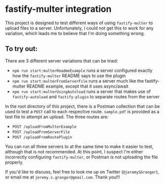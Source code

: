 # fastify-multer integration

This project is designed to test different ways of using `fastify-multer` to upload files to a server. Unfortunately, I could not get this to work for any variation, which leads me to believe that I'm doing something wrong.

## To try out:

There are 3 different server variations that can be tried:
- `npm run start:multerReadmeExample` runs a server configured exactly how the `fastify-multer` README says to use the plugin
-  `npm run start:multerFromServerFile` runs a server much like the fastify-multer README example, except that it uses async/await
- `npm run start:multerUsingAutoload` runs a server that makes use of `fastify-autoload` and `fastify-plugin` to separate routes from the server

In the root directory of this project, there is a Postman collection that can be used to test a `POST` call to each respective route. `sample.pdf` is provided as a test file to attempt an upload. The three routes are:

- `POST /uploadFromMulterExample`
- `POST /uploadFromServerFile`
- `POST /uploadFromRoutePlugin`

You can run all three servers to at the same time to make it easier to test, although that is not recommended. At this point, I suspect I'm either incorrectly configuring `fastify-multer`, or Postman is not uploading the file properly. 

If you'd like to discuss, feel free to look me up on Twitter (`@jeremySGranger`), or email me at `jeremy.s.granger@gmail.com`. Thank you!!!